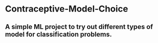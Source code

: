 # Contraceptive-Model-Choice

## A simple ML project to try out different types of model for classification problems.
